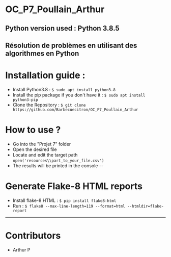 # OC_P7_Poullain_Arthur
Python version used : Python 3.8.5
---
Résolution de problèmes en utilisant des algorithmes en Python
---
# Installation guide :
* Install Python3.8 : ```$ sudo apt install python3.8```
* Install the pip package if you don't have it : ``` $ sudo apt install python3-pip ```
* Clone the Repository : ```$ git clone https://github.com/Barbecuecitron/OC_P7_Poullain_Arthur ```

# How to use ?
* Go into the "Projet 7" folder
* Open the desired file
* Locate and edit the target path ```open('resources\\part_to_your_file.csv')```
* The results will be printed in the console
--
# Generate Flake-8 HTML reports
* Install flake-8 HTML : ```$ pip install flake8-html  ```
* Run : ```$ flake8 --max-line-length=119 --format=html --htmldir=flake-report ```
---
# Contributors
* Arthur P